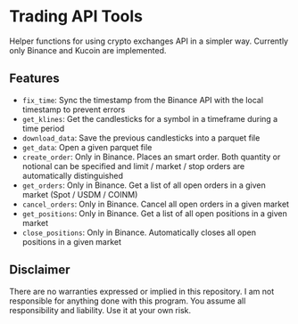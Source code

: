 # Trading API Tools
Helper functions for using crypto exchanges API in a simpler way. Currently only Binance and Kucoin are implemented.

## Features
* ``fix_time``: Sync the timestamp from the Binance API with the local timestamp to prevent errors
* ``get_klines``: Get the candlesticks for a symbol in a timeframe during a time period
* ``download_data``: Save the previous candlesticks into a parquet file
* ``get_data``: Open a given parquet file
* ``create_order``: Only in Binance. Places an smart order. Both quantity or notional can be specified and limit / market / stop
orders are automatically distinguished 
* ``get_orders``: Only in Binance. Get a list of all open orders in a given market (Spot / USDM / COINM)
* ``cancel_orders``: Only in Binance. Cancel all open orders in a given market 
* ``get_positions``: Only in Binance. Get a list of all open positions in a given market
* ``close_positions``: Only in Binance. Automatically closes all open positions in a given market

## Disclaimer
There are no warranties expressed or implied in this repository. I am not responsible for anything done with this program. You assume all responsibility and liability. Use it at your own risk.  
